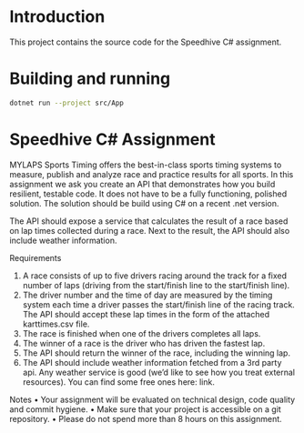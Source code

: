 # Introduction
This project contains the source code for the Speedhive C# assignment.

# Building and running
```bash
dotnet run --project src/App
```

# Speedhive C# Assignment 
MYLAPS Sports Timing offers the best-in-class sports timing systems to measure, publish and analyze race and practice results for all sports. In this assignment we ask you create an API that demonstrates how you build resilient, testable code. It does not have to be a fully functioning, polished solution. 
The solution should be build using C# on a recent .net version.

The API should expose a service that calculates the result of a race based on lap times collected during a race. Next to the result, the API should also include weather information.

Requirements
1.	A race consists of up to five drivers racing around the track for a fixed number of laps (driving from the start/finish line to the start/finish line). 
2.	The driver number and the time of day are measured by the timing system each time a driver passes the start/finish line of the racing track. The API should accept these lap times in the form of the attached karttimes.csv file. 
3.	The race is finished when one of the drivers completes all laps. 
4.	The winner of a race is the driver who has driven the fastest lap. 
5.	The API should return the winner of the race, including the winning lap.
6.	The API should include weather information fetched from a 3rd party api. Any weather service is good (we’d like to see how you treat external resources). You can find some free ones here: link.

Notes
•	Your assignment will be evaluated on technical design, code quality and commit hygiene.
•	Make sure that your project is accessible on a git repository.
•	Please do not spend more than 8 hours on this assignment.
